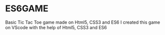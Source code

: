# ES6GAME
Basic Tic Tac Toe game made on Html5, CSS3 and ES6
I created this game on VScode with the help of Html5, CSS3 and ES6
